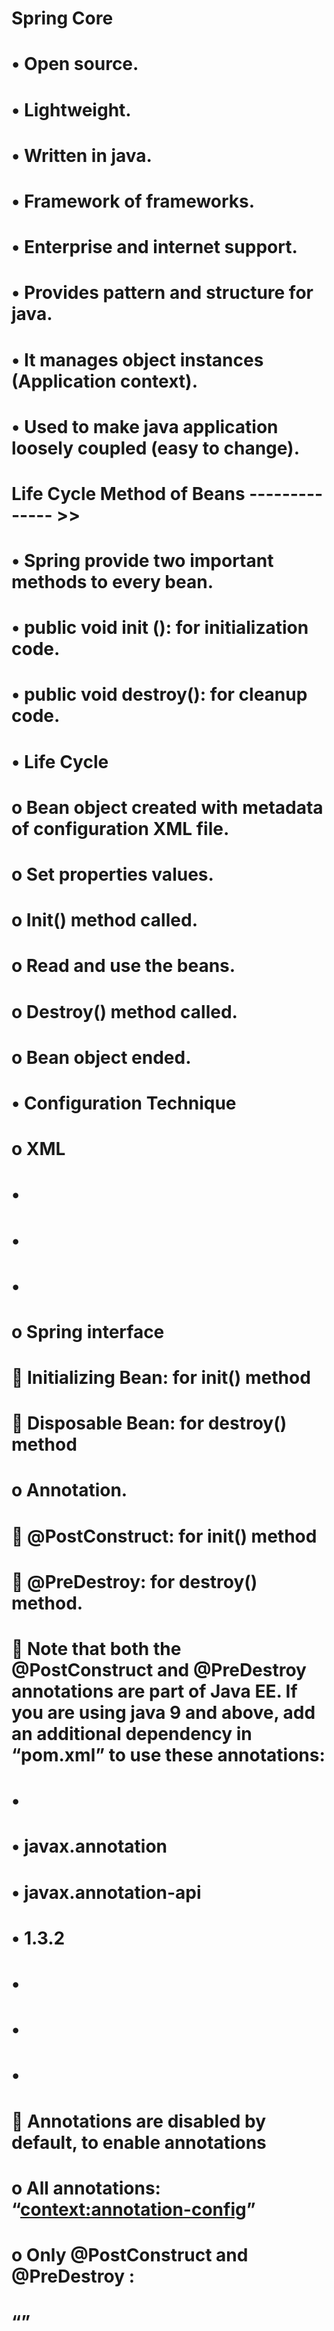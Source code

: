 # Spring Core 
# •	Open source.
# •	Lightweight.
# •	Written in java.
# •	Framework of frameworks.
# •	Enterprise and internet support.
# •	Provides pattern and structure for java.
# •	It manages object instances (Application context).
# •	Used to make java application loosely coupled (easy to change).
# Life Cycle Method of Beans -------------- >>
# •	Spring provide two important methods to every bean.
# •	public void init (): for initialization code.
# •	public void destroy(): for cleanup code.
# •	Life Cycle
# o	Bean object created with metadata of configuration XML file.
# o	Set properties values.
# o	Init() method called.
# o	Read and use the beans.
# o	Destroy() method called.
# o	Bean object ended.
# •	Configuration Technique
# o	XML

# •	    <bean class="com.beanlifecycle.springbean" name="lifecycle1" init-method="init" destroy-method="destroy">
# •	        <property name="price" value="10" />
# •	    </bean>

# o	Spring interface
# 	Initializing Bean: for init() method
# 	Disposable Bean: for destroy() method

# o	Annotation.
# 	@PostConstruct: for init() method
# 	@PreDestroy: for destroy() method.
# 	Note that both the @PostConstruct and @PreDestroy annotations are part of Java EE. If you are using java 9 and above, add an additional dependency in “pom.xml” to use these annotations:

# •	    <dependency>
# •	      <groupId>javax.annotation</groupId>
# •	      <artifactId>javax.annotation-api</artifactId>
# •	      <version>1.3.2</version>
# •	  </dependency>
# •	  </dependency>
# •	  </dependency>

# 	Annotations are disabled by default, to enable annotations
# o	All annotations: “<context:annotation-config>”
# o	Only @PostConstruct and @PreDestroy :
# “<bean class="org.springframework.context.annotation.CommonAnnotationBeanPostProcessor"/>”

